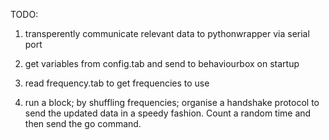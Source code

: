 TODO:

1. transperently communicate relevant data to pythonwrapper via serial port

2. get variables from config.tab and send to behaviourbox on startup

3. read frequency.tab to get frequencies to use

4. run a block; by shuffling frequencies; organise a handshake protocol to send
    the updated data in a speedy fashion. Count a random time and then send the
    go command.
